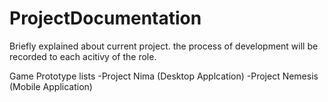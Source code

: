 # ProjectDocumentation
Briefly explained about current project. the process of development will be recorded to each acitivy of the role.

Game Prototype lists
-Project Nima (Desktop Applcation) 
-Project Nemesis (Mobile Application)
